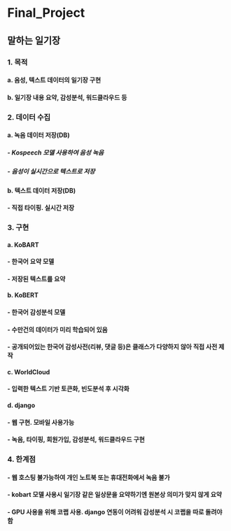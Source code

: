 # Final_Project
## 말하는 일기장
### 1. 목적
####  a. 음성, 텍스트 데이터의 일기장 구현
####  b. 일기장 내용 요약, 감성분석, 워드클라우드 등

### 2. 데이터 수집
####  a. 녹음 데이터 저장(DB)
#####    - Kospeech 모델 사용하여 음성 녹음
#####    - 음성이 실시간으로 텍스트로 저장
####  b. 텍스트 데이터 저장(DB)
####    - 직접 타이핑. 실시간 저장

### 3. 구현
####  a. KoBART
####    - 한국어 요약 모델
####    - 저장된 텍스트를 요약
####  b. KoBERT
####    - 한국어 감성분석 모델
####    - 수만건의 데이터가 미리 학습되어 있음
####    - 공개되어있는 한국어 감성사전(리뷰, 댓글 등)은 클래스가 다양하지 않아 직접 사전 제작
####  c. WorldCloud
####    - 입력한 텍스트 기반 토큰화, 빈도분석 후 시각화
####  d. django
####    - 웹 구현. 모바일 사용가능
####    - 녹음, 타이핑, 회원가입, 감성분석, 워드클라우드 구현

### 4. 한계점
####    - 웹 호스팅 불가능하여 개인 노트북 또는 휴대전화에서 녹음 불가
####    - kobart 모델 사용시 일기장 같은 일상문을 요약하기엔 원본상 의미가 맞지 않게 요약
####    - GPU 사용을 위해 코랩 사용. django 연동이 어려워 감성분석 시 코랩을 따로 돌려야함 




